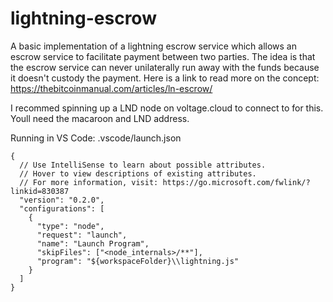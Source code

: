 # lightning-escrow

A basic implementation of a lightning escrow service which allows an escrow service to facilitate payment between two parties. The idea is that the escrow service can never unilaterally run away with the funds because it doesn't custody the payment. Here is a link to read more on the concept: https://thebitcoinmanual.com/articles/ln-escrow/  

I recommed spinning up a LND node on voltage.cloud to connect to for this. Youll need the macaroon and LND address.  

Running in VS Code: .vscode/launch.json

```
{
  // Use IntelliSense to learn about possible attributes.
  // Hover to view descriptions of existing attributes.
  // For more information, visit: https://go.microsoft.com/fwlink/?linkid=830387
  "version": "0.2.0",
  "configurations": [
    {
      "type": "node",
      "request": "launch",
      "name": "Launch Program",
      "skipFiles": ["<node_internals>/**"],
      "program": "${workspaceFolder}\\lightning.js"
    }
  ]
}
```
